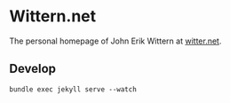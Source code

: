 # Wittern.net

The personal homepage of John Erik Wittern at [witter.net](https://wittern.net).

## Develop

```
bundle exec jekyll serve --watch
```